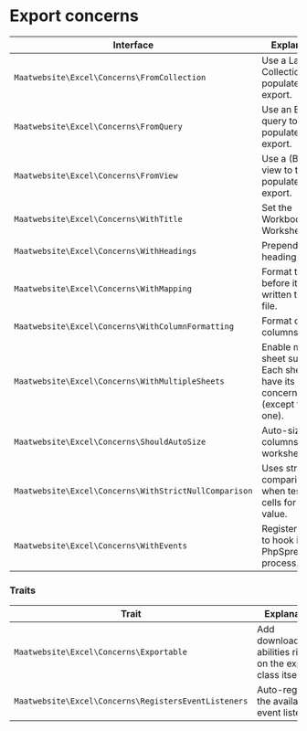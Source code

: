 # Export concerns

| Interface | Explanation |
|---- |----|
|`Maatwebsite\Excel\Concerns\FromCollection`| Use a Laravel Collection to populate the export. |
|`Maatwebsite\Excel\Concerns\FromQuery`| Use an Eloquent query to populate the export. | 
|`Maatwebsite\Excel\Concerns\FromView`| Use a (Blade) view to to populate the export. |
|`Maatwebsite\Excel\Concerns\WithTitle`| Set the Workbook or Worksheet title. |
|`Maatwebsite\Excel\Concerns\WithHeadings`| Prepend a heading row. |
|`Maatwebsite\Excel\Concerns\WithMapping`| Format the row before it's written to the file. |
|`Maatwebsite\Excel\Concerns\WithColumnFormatting`| Format certain columns. |
|`Maatwebsite\Excel\Concerns\WithMultipleSheets`| Enable multi-sheet support. Each sheet can have its own concerns (except this one). |
|`Maatwebsite\Excel\Concerns\ShouldAutoSize`| Auto-size the columns in the worksheet. |
|`Maatwebsite\Excel\Concerns\WithStrictNullComparison`| Uses strict comparisions when testing cells for null value. |
|`Maatwebsite\Excel\Concerns\WithEvents`| Register events to hook into the PhpSpreadsheet process. |

### Traits

| Trait | Explanation |
|---- |----|
|`Maatwebsite\Excel\Concerns\Exportable` | Add download/store abilities right on the export class itself.
|`Maatwebsite\Excel\Concerns\RegistersEventListeners` | Auto-register the available event listeners. | 
